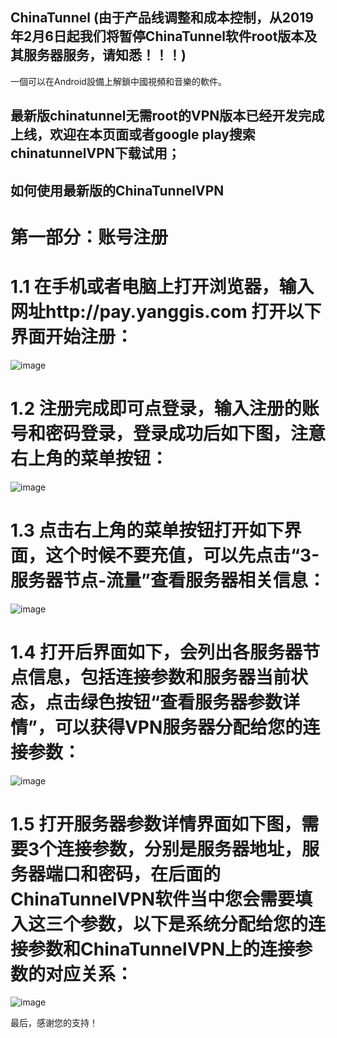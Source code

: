 ## ChinaTunnel (由于产品线调整和成本控制，从2019年2月6日起我们将暂停ChinaTunnel软件root版本及其服务器服务，请知悉！！！)

一個可以在Android設備上解鎖中國視頻和音樂的軟件。

## 最新版chinatunnel无需root的VPN版本已经开发完成上线，欢迎在本页面或者google play搜索chinatunnelVPN下载试用；


## 如何使用最新版的ChinaTunnelVPN
# 第一部分：账号注册
# 1.1 在手机或者电脑上打开浏览器，输入网址http://pay.yanggis.com   打开以下界面开始注册：
![image](https://raw.githubusercontent.com/yanggis/ChinaTunnel/master/img/0.jpg)

# 1.2 注册完成即可点登录，输入注册的账号和密码登录，登录成功后如下图，注意右上角的菜单按钮：
![image](https://raw.githubusercontent.com/yanggis/ChinaTunnel/master/img/01.jpg)

# 1.3 点击右上角的菜单按钮打开如下界面，这个时候不要充值，可以先点击“3-服务器节点-流量”查看服务器相关信息：
![image](https://raw.githubusercontent.com/yanggis/ChinaTunnel/master/img/02.jpg)

# 1.4 打开后界面如下，会列出各服务器节点信息，包括连接参数和服务器当前状态，点击绿色按钮“查看服务器参数详情”，可以获得VPN服务器分配给您的连接参数：
![image](https://raw.githubusercontent.com/yanggis/ChinaTunnel/master/img/03.jpg)

# 1.5 打开服务器参数详情界面如下图，需要3个连接参数，分别是服务器地址，服务器端口和密码，在后面的ChinaTunnelVPN软件当中您会需要填入这三个参数，以下是系统分配给您的连接参数和ChinaTunnelVPN上的连接参数的对应关系：
![image](https://raw.githubusercontent.com/yanggis/ChinaTunnel/master/img/04.jpg)



最后，感谢您的支持！
